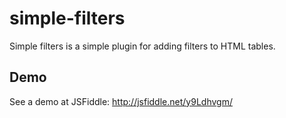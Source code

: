 simple-filters
==============

Simple filters is a simple plugin for adding filters to HTML tables.

Demo
----
See a demo at JSFiddle: 
http://jsfiddle.net/y9Ldhvgm/
